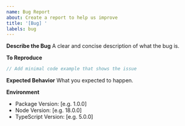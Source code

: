 ```yaml
---
name: Bug Report
about: Create a report to help us improve
title: '[Bug] '
labels: bug
---
```


**Describe the Bug**
A clear and concise description of what the bug is.

**To Reproduce**
```typescript
// Add minimal code example that shows the issue
```

**Expected Behavior**
What you expected to happen.

**Environment**
- Package Version: [e.g. 1.0.0]
- Node Version: [e.g. 18.0.0]
- TypeScript Version: [e.g. 5.0.0] 